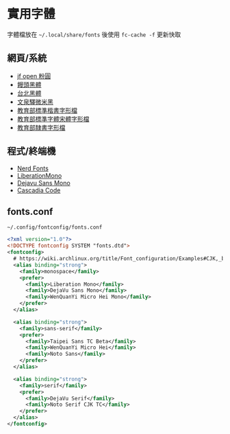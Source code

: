 # 實用字體

字體檔放在 `~/.local/share/fonts` 後使用 `fc-cache -f` 更新快取

## 網頁/系統

- [jf open 粉圓](https://github.com/justfont/open-huninn-font/releases/download/v1.1/jf-openhuninn-1.1.zip)
- [饅頭黑體](https://github.com/mant0u0/MantouSans/archive/refs/tags/v1.010.zip)
- [台北黑體](https://sites.google.com/view/jtfoundry/zh-tw/downloads?authuser=0)
- [文泉驛微米黑](https://flandredaisuki.github.io/MyLinuxMintHelpers/apt/?pkg=fonts-wqy-microhei)
- [教育部標準楷書字形檔](https://language.moe.gov.tw/001/Upload/Files/site_content/M0001/edukai.pdf)
- [教育部標準字體宋體字形檔](https://language.moe.gov.tw/001/Upload/Files/site_content/M0001/edusun.pdf)
- [教育部隸書字形檔](https://language.moe.gov.tw/001/Upload/Files/site_content/M0001/eduli.pdf)

## 程式/終端機

- [Nerd Fonts](https://www.nerdfonts.com/)
- [LiberationMono](https://flandredaisuki.github.io/MyLinuxMintHelpers/apt/?pkg=fonts-liberation)
- [Dejavu Sans Mono](https://flandredaisuki.github.io/MyLinuxMintHelpers/apt/?pkg=fonts-dejavu-core)
- [Cascadia Code](https://github.com/microsoft/cascadia-code/releases/latest)

## fonts.conf

`~/.config/fontconfig/fonts.conf`

```xml
<?xml version="1.0"?>
<!DOCTYPE fontconfig SYSTEM "fonts.dtd">
<fontconfig>
  # https://wiki.archlinux.org/title/Font_configuration/Examples#CJK,_but_other_Latin_fonts_are_preferred
  <alias binding="strong">
    <family>monospace</family>
    <prefer>
      <family>Liberation Mono</family>
      <family>DejaVu Sans Mono</family>
      <family>WenQuanYi Micro Hei Mono</family>
    </prefer>
  </alias>

  <alias binding="strong">
    <family>sans-serif</family>
    <prefer>
      <family>Taipei Sans TC Beta</family>
      <family>WenQuanYi Micro Hei</family>
      <family>Noto Sans</family>
    </prefer>
  </alias>

  <alias binding="strong">
    <family>serif</family>
    <prefer>
      <family>DejaVu Serif</family>
      <family>Noto Serif CJK TC</family>
    </prefer>
  </alias>
</fontconfig>
```
